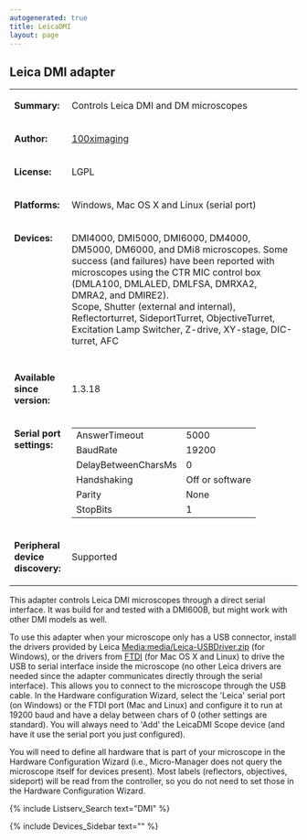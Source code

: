 ```yaml
---
autogenerated: true
title: LeicaDMI
layout: page
---
```


## Leica DMI adapter

<table>

<tr>

<td markdown="1">

**Summary:**

</td>

<td markdown="1" valign="top">

Controls Leica DMI and DM microscopes

</td>

</tr>

<tr>

<td markdown="1">

**Author:**

</td>

<td markdown="1">

[100ximaging](http://100ximaging.com)

</td>

</tr>

<tr>

<td markdown="1">

**License:**

</td>

<td markdown="1">

LGPL

</td>

</tr>

<tr>

<td markdown="1">

**Platforms:**

</td>

<td markdown="1">

Windows, Mac OS X and Linux (serial port)

</td>

</tr>

<tr>

<td markdown="1" valign="top">

**Devices:**

</td>

<td markdown="1">

DMI4000, DMI5000, DMI6000, DM4000, DM5000, DM6000, and DMi8 microscopes.
Some success (and failures) have been reported with microscopes using
the CTR MIC control box (DMLA100, DMLALED, DMLFSA, DMRXA2, DMRA2, and
DMIRE2).  
Scope, Shutter (external and internal), Reflectorturret, SideportTurret,
ObjectiveTurret, Excitation Lamp Switcher, Z-drive, XY-stage,
DIC-turret, AFC

</td>

</tr>

<tr>

<td markdown="1" width=20%>

</td>

<td markdown="1">

</td>

</tr>

<tr>

<td markdown="1">

**Available since version:**

</td>

<td markdown="1">

1.3.18

</td>

<tr>

<td markdown="1" valign=top>

**Serial port settings:**

</td>

<td markdown="1" valign=top>

|                     |                 |
| ------------------- | --------------- |
| AnswerTimeout       | 5000            |
| BaudRate            | 19200           |
| DelayBetweenCharsMs | 0               |
| Handshaking         | Off or software |
| Parity              | None            |
| StopBits            | 1               |

</td>

</tr>

<tr>

<td markdown="1">

<b>Peripheral device discovery:</b>

</td>

<td markdown="1">

Supported

</td>

</tr>

</table>

This adapter controls Leica DMI microscopes through a direct serial
interface. It was build for and tested with a DMI600B, but might work
with other DMI models as well.

To use this adapter when your microscope only has a USB connector,
install the drivers provided by Leica
[Media:media/Leica-USBDriver.zip](Media:media/Leica-USBDriver.zip "wikilink") (for
Windows), or the drivers from
[FTDI](http://www.ftdichip.com/FTDrivers.htm) (for Mac OS X and Linux)
to drive the USB to serial interface inside the microscope (no other
Leica drivers are needed since the adapter communicates directly through
the serial interface). This allows you to connect to the microscope
through the USB cable. In the Hardware configuration Wizard, select the
'Leica' serial port (on Windows) or the FTDI port (Mac and Linux) and
configure it to run at 19200 baud and have a delay between chars of 0
(other settings are standard). You will always need to 'Add' the
LeicaDMI Scope device (and have it use the serial port you just
configured).

You will need to define all hardware that is part of your microscope in
the Hardware Configuration Wizard (i.e., Micro-Manager does not query
the microscope itself for devices present). Most labels (reflectors,
objectives, sideport) will be read from the controller, so you do not
need to set those in the Hardware Configuration Wizard.

{% include Listserv_Search text="DMI" %}

{% include Devices_Sidebar text="" %}
